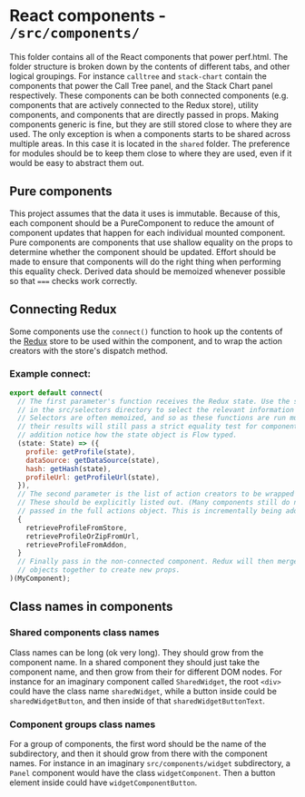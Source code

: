 # React components - `/src/components/`

This folder contains all of the React components that power perf.html. The folder structure is broken down by the contents of different tabs, and other logical groupings. For instance `calltree` and `stack-chart` contain the components that power the Call Tree panel, and the Stack Chart panel respectively. These components can be both connected components (e.g. components that are actively connected to the Redux store), utility components, and components that are directly passed in props. Making components generic is fine, but they are still stored close to where they are used. The only exception is when a components starts to be shared across multiple areas. In this case it is located in the `shared` folder. The preference for modules should be to keep them close to where they are used, even if it would be easy to abstract them out.

## Pure components

This project assumes that the data it uses is immutable. Because of this, each component should be a PureComponent to reduce the amount of component updates that happen for each individual mounted component. Pure components are components that use shallow equality on the props to determine whether the component should be updated. Effort should be made to ensure that components will do the right thing when performing this equality check. Derived data should be memoized whenever possible so that `===` checks work correctly.

## Connecting Redux

Some components use the `connect()` function to hook up the contents of the [Redux](http://redux.js.org/) store to be used within the component, and to wrap the action creators with the store's dispatch method.

### Example connect:

```js
export default connect(
  // The first parameter's function receives the Redux state. Use the selectors located
  // in the src/selectors directory to select the relevant information from the state.
  // Selectors are often memoized, and so as these functions are run multiple times,
  // their results will still pass a strict equality test for component updates. In
  // addition notice how the state object is Flow typed.
  (state: State) => ({
    profile: getProfile(state),
    dataSource: getDataSource(state),
    hash: getHash(state),
    profileUrl: getProfileUrl(state),
  }),
  // The second parameter is the list of action creators to be wrapped with dispatch.
  // These should be explicitly listed out. (Many components still do not do this and
  // passed in the full actions object. This is incrementally being addressed.)
  {
    retrieveProfileFromStore,
    retrieveProfileOrZipFromUrl,
    retrieveProfileFromAddon,
  }
  // Finally pass in the non-connected component. Redux will then merge the various
  // objects together to create new props.
)(MyComponent);
```

## Class names in components

### Shared components class names

Class names can be long (ok very long). They should grow from the component name. In a shared component they should just take the component name, and then grow from their for different DOM nodes. For instance for an imaginary component called `SharedWidget`, the root `<div>` could have the class name `sharedWidget`, while a button inside could be `sharedWidgetButton`, and then inside of that `sharedWidgetButtonText`.

### Component groups class names

For a group of components, the first word should be the name of the subdirectory, and then it should grow from there with the component names. For instance in an imaginary `src/components/widget` subdirectory, a `Panel` component would have the class `widgetComponent`. Then a button element inside could have `widgetComponentButton`.
